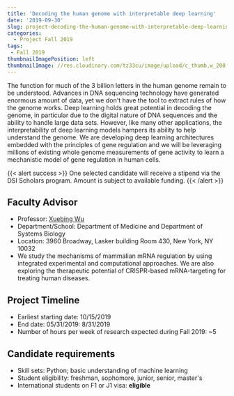 ```yaml
---
title: 'Decoding the human genome with interpretable deep learning'
date: '2019-09-30'
slug: project-decoding-the-human-genome-with-interpretable-deep-learning
categories:
  - Project Fall 2019
tags:
 - Fall 2019
thumbnailImagePosition: left
thumbnailImage: //res.cloudinary.com/tz33cu/image/upload/c_thumb,w_200,g_face/v1547675604/2000px-Capsule__ge%CC%81lule.svg_spzxwr.png
---
```

The function for much of the 3 billion letters in the human genome remain to be understood. Advances in DNA sequencing technology have generated enormous amount of data, yet we don't have the tool to extract rules of how the genome works. Deep learning holds great potential in decoding the genome, in particular due to the digital nature of DNA sequences and the ability to handle large data sets. However, like many other applications, the interpretability of deep learning models hampers its ability to help understand the genome. We are developing deep learning architectures embedded with the principles of gene regulation and we will be leveraging millions of existing whole genome measurements of gene activity to learn a mechanistic model of gene regulation in human cells. 

<!--more-->

{{< alert success >}}
One selected candidate will receive a stipend via the DSI Scholars program. Amount is subject to available funding.
{{< /alert >}}

## Faculty Advisor
+ Professor: [Xuebing Wu](https://xuebingwu.github.io/)
+ Department/School: Department of Medicine and Department of Systems Biology
+ Location: 3960 Broadway, Lasker building Room 430, New York, NY 10032
+ We study the mechanisms of mammalian mRNA regulation by using integrated experimental and computational approaches. We are also exploring the therapeutic potential of CRISPR-based mRNA-targeting for treating human diseases.

## Project Timeline
+ Earliest starting date: 10/15/2019
+ End date: 05/31/2019: 8/31/2019
+ Number of hours per week of research expected during Fall 2019: ~5

## Candidate requirements
+ Skill sets: Python; basic understanding of machine learning
+ Student eligibility: freshman, sophomore, junior, senior, master's
+ International students on F1 or J1 visa: **eligible**
